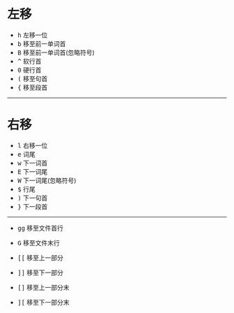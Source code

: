# 左移
* <kbd>h</kbd> 左移一位
* <kbd>b</kbd> 移至前一单词首
* <kbd>B</kbd> 移至前一单词首(忽略符号)
* <kbd>^</kbd> 软行首
* <kbd>0</kbd> 硬行首
* <kbd>(</kbd> 移至句首
* <kbd>{</kbd> 移至段首
***

# 右移
* <kbd>l</kbd> 右移一位
* <kbd>e</kbd> 词尾
* <kbd>w</kbd> 下一词首
* <kbd>E</kbd> 下一词尾
* <kbd>W</kbd> 下一词尾(忽略符号)
* <kbd>$</kbd> 行尾
* <kbd>)</kbd> 下一句首
* <kbd>}</kbd> 下一段首
***

* <kbd>gg</kbd> 移至文件首行
* <kbd>G</kbd> 移至文件末行


* <kbd>[[</kbd> 移至上一部分
* <kbd>]]</kbd> 移至下一部分
* <kbd>[]</kbd> 移至上一部分末
* <kbd>][</kbd> 移至下一部分末



































































































